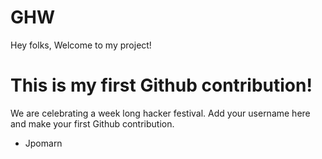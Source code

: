 # GHW

Hey folks,
Welcome to my project!

# This is my first Github contribution!

We are celebrating a week long hacker festival. Add your username here and make your first Github contribution.
- Jpomarn
